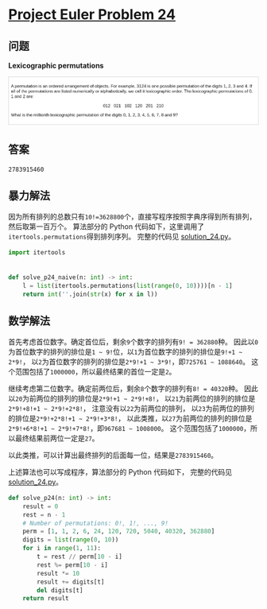 # [Project Euler Problem 24](https://projecteuler.net/problem=24)

## 问题

**Lexicographic permutations**

![题目截图](../images/problem_24.png)

## 答案

`2783915460`

## 暴力解法

因为所有排列的总数只有`10!=3628800`个，直接写程序按照字典序得到所有排列，然后取第一百万个。
算法部分的 Python 代码如下，这里调用了`itertools.permutations`得到排列序列。
完整的代码见 [solution_24.py](../solutions/solution_24.py)。

```python
import itertools


def solve_p24_naive(n: int) -> int:
    l = list(itertools.permutations(list(range(0, 10))))[n - 1]
    return int(''.join(str(x) for x in l))
```

## 数学解法

首先考虑首位数字。确定首位后，剩余`9`个数字的排列有`9! = 362880`种。
因此以`0`为首位数字的排列的排位是`1 ~ 9!`位，以`1`为首位数字的排列的排位是`9!+1 ~ 2*9!`，
以`2`为首位数字的排列的排位是`2*9!+1 ~ 3*9!`，即`725761 ~ 1088640`。
这个范围包括了`1000000`，所以最终结果的首位一定是`2`。

继续考虑第二位数字。确定前两位后，剩余`8`个数字的排列有`8! = 40320`种。
因此以`20`为前两位的排列的排位是`2*9!+1 ~ 2*9!+8!`，
以`21`为前两位的排列的排位是`2*9!+8!+1 ~ 2*9!+2*8!`，
注意没有以`22`为前两位的排列，
以`23`为前两位的排列的排位是`2*9!+2*8!+1 ~ 2*9!+3*8!`，
以此类推，以`27`为前两位的排列的排位是`2*9!+6*8!+1 ~ 2*9!+7*8!`，即`967681 ~ 1008000`。
这个范围包括了`1000000`，所以最终结果前两位一定是`27`。

以此类推，可以计算出最终排列的后面每一位，结果是`2783915460`。

上述算法也可以写成程序，算法部分的 Python 代码如下，
完整的代码见 [solution_24.py](../solutions/solution_24.py)。

```python
def solve_p24(n: int) -> int:
    result = 0
    rest = n - 1
    # Number of permutations: 0!, 1!, ..., 9!
    perm = [1, 1, 2, 6, 24, 120, 720, 5040, 40320, 362880]
    digits = list(range(0, 10))
    for i in range(1, 11):
        t = rest // perm[10 - i]
        rest %= perm[10 - i]
        result *= 10
        result += digits[t]
        del digits[t]
    return result
```
